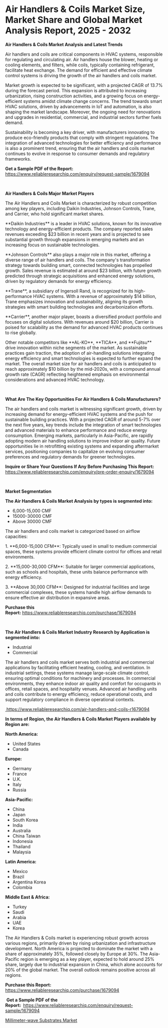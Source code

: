 <p><h1>Air Handlers & Coils Market Size, Market Share and Global Market Analysis Report, 2025 - 2032</h1></p><p><strong>Air Handlers & Coils Market Analysis and Latest Trends</strong></p>
<p><p>Air handlers and coils are critical components in HVAC systems, responsible for regulating and circulating air. Air handlers house the blower, heating or cooling elements, and filters, while coils, typically containing refrigerant, facilitate heat exchange. The demand for efficient and effective climate control systems is driving the growth of the air handlers and coils market.</p><p>Market growth is expected to be significant, with a projected CAGR of 13.7% during the forecast period. This expansion is attributed to increasing urbanization, rising construction activities, and a growing focus on energy-efficient systems amidst climate change concerns. The trend towards smart HVAC solutions, driven by advancements in IoT and automation, is also shaping the market landscape. Moreover, the ongoing need for renovations and upgrades in residential, commercial, and industrial sectors further fuels demand.</p><p>Sustainability is becoming a key driver, with manufacturers innovating to produce eco-friendly products that comply with stringent regulations. The integration of advanced technologies for better efficiency and performance is also a prominent trend, ensuring that the air handlers and coils market continues to evolve in response to consumer demands and regulatory frameworks.</p></p>
<p><strong>Get a Sample PDF of the Report:&nbsp;</strong> <a href="https://www.reliableresearchiq.com/enquiry/request-sample/1679094?utm_campaign=3097&utm_medium=2&utm_source=Github&utm_content=ia&utm_term=24032025&utm_id=air-handlers-coils">https://www.reliableresearchiq.com/enquiry/request-sample/1679094</a></p>
<p>&nbsp;</p>
<p><strong>Air Handlers & Coils Major Market Players</strong></p>
<p><p>The Air Handlers and Coils Market is characterized by robust competition among key players, including Daikin Industries, Johnson Controls, Trane, and Carrier, who hold significant market shares. </p><p>**Daikin Industries** is a leader in HVAC solutions, known for its innovative technology and energy-efficient products. The company reported sales revenues exceeding $23 billion in recent years and is projected to see substantial growth through expansions in emerging markets and an increasing focus on sustainable technologies.</p><p>**Johnson Controls** also plays a major role in this market, offering a diverse range of air handlers and coils. The company's transformation strategy towards building smart, connected technologies has propelled growth. Sales revenue is estimated at around $23 billion, with future growth predicted through strategic acquisitions and enhanced energy solutions, driven by regulatory demands for energy efficiency.</p><p>**Trane**, a subsidiary of Ingersoll Rand, is recognized for its high-performance HVAC systems. With a revenue of approximately $14 billion, Trane emphasizes innovation and sustainability, aligning its growth strategies with smart building technologies and decarbonization efforts.</p><p>**Carrier**, another major player, boasts a diversified product portfolio and focuses on digital solutions. With revenues around $20 billion, Carrier is poised for scalability as the demand for advanced HVAC products continues to rise globally. </p><p>Other notable competitors like **AL-KO**, **TICA**, and **Fujitsu** drive innovation within niche segments of the market. As sustainable practices gain traction, the adoption of air-handling solutions integrating energy efficiency and smart technologies is expected to further expand the market. The overall market size for air handlers and coils is anticipated to reach approximately $10 billion by the mid-2020s, with a compound annual growth rate (CAGR) reflecting heightened emphasis on environmental considerations and advanced HVAC technology.</p></p>
<p>&nbsp;</p>
<p><strong>What Are The Key Opportunities For Air Handlers & Coils Manufacturers?</strong></p>
<p><p>The air handlers and coils market is witnessing significant growth, driven by increasing demand for energy-efficient HVAC systems and the push for sustainable building practices. With a projected CAGR of around 5-7% over the next five years, key trends include the integration of smart technologies and advanced materials to enhance performance and reduce energy consumption. Emerging markets, particularly in Asia-Pacific, are rapidly adopting modern air handling solutions to improve indoor air quality. Future opportunities lie in retrofitting existing systems and expanding aftermarket services, positioning companies to capitalize on evolving consumer preferences and regulatory demands for greener technologies.</p></p>
<p><strong>Inquire or Share Your Questions If Any Before Purchasing This Report:</strong> <a href="https://www.reliableresearchiq.com/enquiry/pre-order-enquiry/1679094?utm_campaign=3097&utm_medium=2&utm_source=Github&utm_content=ia&utm_term=24032025&utm_id=air-handlers-coils">https://www.reliableresearchiq.com/enquiry/pre-order-enquiry/1679094</a></p>
<p>&nbsp;</p>
<p><strong>Market Segmentation</strong></p>
<p><strong>The Air Handlers & Coils Market Analysis by types is segmented into:</strong></p>
<p><ul><li>6,000-15,000 CMF</li><li>15000-30000 CMF</li><li>Above 30000 CMF</li></ul></p>
<p><p>The air handlers and coils market is categorized based on airflow capacities: </p><p>1. **6,000-15,000 CFM**: Typically used in small to medium commercial spaces, these systems provide efficient climate control for offices and retail environments. </p><p>2. **15,000-30,000 CFM**: Suitable for larger commercial applications, such as schools and hospitals, these units balance performance with energy efficiency.</p><p>3. **Above 30,000 CFM**: Designed for industrial facilities and large commercial complexes, these systems handle high airflow demands to ensure effective air distribution in expansive areas.</p></p>
<p><strong>Purchase this Report:&nbsp;</strong><a href="https://www.reliableresearchiq.com/purchase/1679094?utm_campaign=3097&utm_medium=2&utm_source=Github&utm_content=ia&utm_term=24032025&utm_id=air-handlers-coils">https://www.reliableresearchiq.com/purchase/1679094</a></p>
<p>&nbsp;</p>
<p><strong>The Air Handlers & Coils Market Industry Research by Application is segmented into:</strong></p>
<p><ul><li>Industrial</li><li>Commercial</li></ul></p>
<p><p>The air handlers and coils market serves both industrial and commercial applications by facilitating efficient heating, cooling, and ventilation. In industrial settings, these systems manage large-scale climate control, ensuring optimal conditions for machinery and processes. In commercial environments, they enhance indoor air quality and comfort for occupants in offices, retail spaces, and hospitality venues. Advanced air handling units and coils contribute to energy efficiency, reduce operational costs, and support regulatory compliance in diverse operational contexts.</p></p>
<p><a href="https://www.reliableresearchiq.com/air-handlers-and-coils-r1679094?utm_campaign=3097&utm_medium=2&utm_source=Github&utm_content=ia&utm_term=24032025&utm_id=air-handlers-coils">&nbsp;https://www.reliableresearchiq.com/air-handlers-and-coils-r1679094</a></p>
<p><strong>In terms of Region, the Air Handlers & Coils Market Players available by Region are:</strong></p>
<p>
    <p> <strong> North America: </strong>
        <ul>
            <li>United States</li>
            <li>Canada</li>
        </ul>
        </p> 
    <p> <strong> Europe: </strong>
        <ul>
            <li>Germany</li>
            <li>France</li>
            <li>U.K.</li>
            <li>Italy</li>
            <li>Russia</li>
        </ul>
        </p> 
    <p> <strong> Asia-Pacific: </strong>
        <ul>
            <li>China</li>
            <li>Japan</li>
            <li>South Korea</li>
            <li>India</li>
            <li>Australia</li>
            <li>China Taiwan</li>
            <li>Indonesia</li>
            <li>Thailand</li>
            <li>Malaysia</li>
        </ul>
        </p> 
    <p> <strong> Latin America: </strong>
        <ul>
            <li>Mexico</li>
            <li>Brazil</li>
            <li>Argentina Korea</li>
            <li>Colombia</li>
        </ul>
        </p> 
    <p> <strong> Middle East & Africa: </strong>
        <ul>
            <li>Turkey</li>
            <li>Saudi</li>
            <li>Arabia</li>
            <li>UAE</li>
            <li>Korea</li>
        </ul>
    </p>
    </p>
<p><p>The Air Handlers & Coils market is experiencing robust growth across various regions, primarily driven by rising urbanization and infrastructure development. North America is projected to dominate the market with a share of approximately 35%, followed closely by Europe at 30%. The Asia-Pacific region is emerging as a key player, expected to hold around 25% share, largely due to industrial expansion in China, which alone accounts for 20% of the global market. The overall outlook remains positive across all regions.</p></p>
<p><strong>Purchase this Report: </strong><a href="https://www.reliableresearchiq.com/purchase/1679094?utm_campaign=3097&utm_medium=2&utm_source=Github&utm_content=ia&utm_term=24032025&utm_id=air-handlers-coils">https://www.reliableresearchiq.com/purchase/1679094</a></p>
<p>&nbsp;<strong>Get a Sample PDF of the Report:&nbsp;&nbsp;</strong><a href="https://www.reliableresearchiq.com/enquiry/request-sample/1679094?utm_campaign=3097&utm_medium=2&utm_source=Github&utm_content=ia&utm_term=24032025&utm_id=air-handlers-coils">https://www.reliableresearchiq.com/enquiry/request-sample/1679094</a></p>
<p><strong></strong></p>
<p><p><a href="https://github.com/mohmodsiason/Market-Research-Report-List-1/blob/main/millimeter-wave-substrates-market.md?utm_campaign=3097&utm_medium=2&utm_source=Github&utm_content=ia&utm_term=24032025&utm_id=air-handlers-coils">Millimeter-wave Substrates Market</a></p></p>